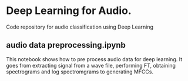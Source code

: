 # Deep Learning for Audio.
Code repository for audio classification using Deep Learning


## audio data preprocessing.ipynb
This notebook shows how to pre process audio data for deep learning. It goes from extracting signal from a wave file, performing FT, obtaining spectrograms and log spectromgrams to generating MFCCs.

